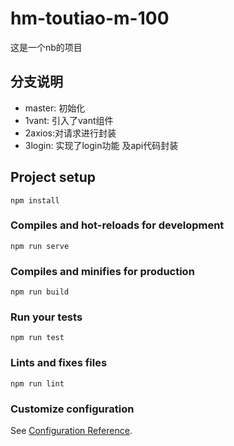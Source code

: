 # hm-toutiao-m-100
这是一个nb的项目
## 分支说明
- master: 初始化
- 1vant: 引入了vant组件
- 2axios:对请求进行封装
- 3login: 实现了login功能 及api代码封装

## Project setup
```
npm install
```

### Compiles and hot-reloads for development
```
npm run serve
```

### Compiles and minifies for production
```
npm run build
```

### Run your tests
```
npm run test
```

### Lints and fixes files
```
npm run lint
```

### Customize configuration
See [Configuration Reference](https://cli.vuejs.org/config/).
